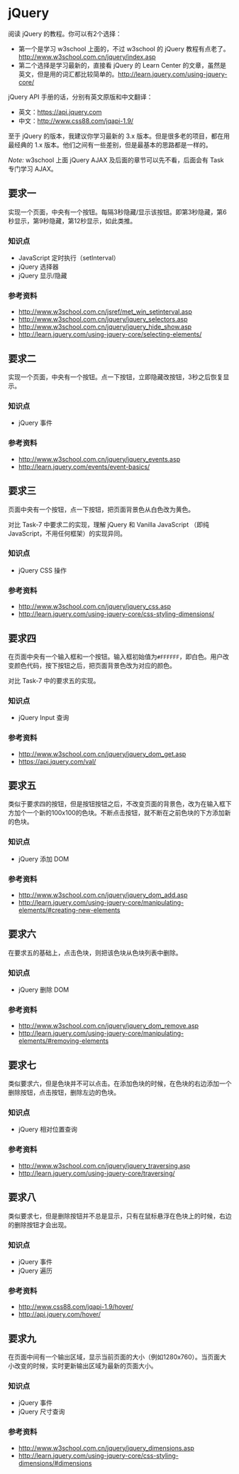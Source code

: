 # jQuery

阅读 jQuery 的教程。你可以有2个选择：

- 第一个是学习 w3school 上面的，不过 w3school 的 jQuery 教程有点老了。http://www.w3school.com.cn/jquery/index.asp
- 第二个选择是学习最新的，直接看 jQuery 的 Learn Center 的文章，虽然是英文，但是用的词汇都比较简单的。http://learn.jquery.com/using-jquery-core/

jQuery API 手册的话，分别有英文原版和中文翻译：

- 英文：https://api.jquery.com
- 中文：http://www.css88.com/jqapi-1.9/

至于 jQuery 的版本，我建议你学习最新的 3.x 版本。但是很多老的项目，都在用最经典的 1.x 版本。他们之间有一些差别，但是最基本的思路都是一样的。

*Note:* w3school 上面 jQuery AJAX 及后面的章节可以先不看，后面会有 Task 专门学习 AJAX。

## 要求一

实现一个页面，中央有一个按钮。每隔3秒隐藏/显示该按钮。即第3秒隐藏，第6秒显示，第9秒隐藏，第12秒显示，如此类推。

### 知识点

- JavaScript 定时执行（setInterval）
- jQuery 选择器
- jQuery 显示/隐藏

### 参考资料

- http://www.w3school.com.cn/jsref/met_win_setinterval.asp
- http://www.w3school.com.cn/jquery/jquery_selectors.asp
- http://www.w3school.com.cn/jquery/jquery_hide_show.asp
- http://learn.jquery.com/using-jquery-core/selecting-elements/

## 要求二

实现一个页面，中央有一个按钮。点一下按钮，立即隐藏改按钮，3秒之后恢复显示。

### 知识点

- jQuery 事件

### 参考资料

- http://www.w3school.com.cn/jquery/jquery_events.asp
- http://learn.jquery.com/events/event-basics/

## 要求三

页面中央有一个按钮，点一下按钮，把页面背景色从白色改为黄色。

对比 Task-7 中要求二的实现，理解 jQuery 和 Vanilla JavaScript （即纯JavaScript，不用任何框架）的实现异同。

### 知识点

- jQuery CSS 操作

### 参考资料

- http://www.w3school.com.cn/jquery/jquery_css.asp
- http://learn.jquery.com/using-jquery-core/css-styling-dimensions/

## 要求四

在页面中央有一个输入框和一个按钮。输入框初始值为`#FFFFFF`，即白色。用户改变颜色代码，按下按钮之后，把页面背景色改为对应的颜色。

对比 Task-7 中的要求五的实现。

### 知识点

- jQuery Input 查询

### 参考资料

- http://www.w3school.com.cn/jquery/jquery_dom_get.asp
- https://api.jquery.com/val/

## 要求五

类似于要求四的按钮，但是按钮按钮之后，不改变页面的背景色，改为在输入框下方加个一个新的100x100的色块。不断点击按钮，就不断在之前色块的下方添加新的色块。

### 知识点

- jQuery 添加 DOM

### 参考资料

- http://www.w3school.com.cn/jquery/jquery_dom_add.asp
- http://learn.jquery.com/using-jquery-core/manipulating-elements/#creating-new-elements

## 要求六

在要求五的基础上，点击色块，则把该色块从色块列表中删除。

### 知识点

- jQuery 删除 DOM

### 参考资料

- http://www.w3school.com.cn/jquery/jquery_dom_remove.asp
- http://learn.jquery.com/using-jquery-core/manipulating-elements/#removing-elements

## 要求七

类似要求六，但是色块并不可以点击。在添加色块的时候，在色块的右边添加一个删除按钮，点击按钮，删除左边的色块。

### 知识点

- jQuery 相对位置查询

### 参考资料

- http://www.w3school.com.cn/jquery/jquery_traversing.asp
- http://learn.jquery.com/using-jquery-core/traversing/

## 要求八

类似要求七，但是删除按钮并不总是显示，只有在鼠标悬浮在色块上的时候，右边的删除按钮才会出现。

### 知识点

- jQuery 事件
- jQuery 遍历

### 参考资料

- http://www.css88.com/jqapi-1.9/hover/
- http://api.jquery.com/hover/

## 要求九

在页面中间有一个输出区域，显示当前页面的大小（例如1280x760）。当页面大小改变的时候，实时更新输出区域为最新的页面大小。

### 知识点

- jQuery 事件
- jQuery 尺寸查询

### 参考资料

- http://www.w3school.com.cn/jquery/jquery_dimensions.asp
- http://learn.jquery.com/using-jquery-core/css-styling-dimensions/#dimensions
